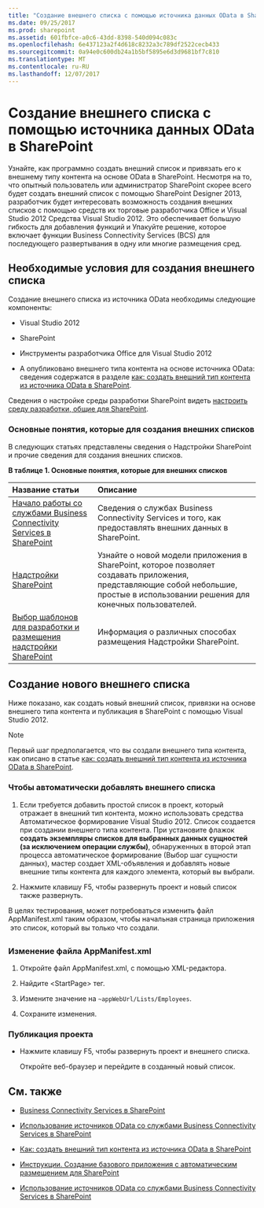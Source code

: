 ```yaml
---
title: "Создание внешнего списка с помощью источника данных OData в SharePoint"
ms.date: 09/25/2017
ms.prod: sharepoint
ms.assetid: 601fbfce-a0c6-43dd-8398-540d094c083c
ms.openlocfilehash: 6e437123a2f4d618c8232a3c789df2522cecb433
ms.sourcegitcommit: 0a94e0c600db24a1b5bf5895e6d3d9681bf7c810
ms.translationtype: MT
ms.contentlocale: ru-RU
ms.lasthandoff: 12/07/2017
---
```

# <a name="create-an-external-list-using-an-odata-data-source-in-sharepoint"></a>Создание внешнего списка с помощью источника данных OData в SharePoint

Узнайте, как программно создать внешний список и привязать его к внешнему типу контента на основе OData в SharePoint.
Несмотря на то, что опытный пользователь или администратор SharePoint скорее всего будет создать внешний список с помощью SharePoint Designer 2013, разработчик будет интересовать возможность создания внешних списков с помощью средств их торговые разработчика Office и Visual Studio 2012 Средства Visual Studio 2012. Это обеспечивает большую гибкость для добавления функций и Упакуйте решение, которое включает функции Business Connectivity Services (BCS) для последующего развертывания в одну или многие размещения сред.
  
    
    


## <a name="prerequisites-for-creating-an-external-list"></a>Необходимые условия для создания внешнего списка
<a name="bkmk_Prereqs"> </a>

Создание внешнего списка из источника OData необходимы следующие компоненты:
  
    
    

- Visual Studio 2012
    
  
- SharePoint
    
  
- Инструменты разработчика Office для Visual Studio 2012
    
  
- A опубликовано внешнего типа контента на основе источника OData: сведения содержатся в разделе [как: создать внешний тип контента из источника OData в SharePoint](how-to-create-an-external-content-type-from-an-odata-source-in-sharepoint.md).
    
  
Сведения о настройке среды разработки SharePoint видеть [настроить среду разработки, общие для SharePoint](set-up-a-general-development-environment-for-sharepoint.md).
  
    
    

### <a name="core-concepts-for-creating-external-lists"></a>Основные понятия, которые для создания внешних списков

В следующих статьях представлены сведения о Надстройки SharePoint и прочие сведения для создания внешних списков.
  
    
    

**В таблице 1. Основные понятия, которые для внешних списков**


|**Название статьи**|**Описание**|
|:-----|:-----|
| [Начало работы со службами Business Connectivity Services в SharePoint](get-started-with-business-connectivity-services-in-sharepoint.md) <br/> |Сведения о службах Business Connectivity Services и того, как предоставлять внешних данных в SharePoint.  <br/> |
| [Надстройки SharePoint](http://msdn.microsoft.com/library/cd1eda9e-8e54-4223-93a9-a6ea0d18df70%28Office.15%29.aspx) <br/> |Узнайте о новой модели приложения в SharePoint, которое позволяет создавать приложения, представляющие собой небольшие, простые в использовании решения для конечных пользователей.  <br/> |
| [Выбор шаблонов для разработки и размещения надстройки SharePoint](http://msdn.microsoft.com/library/05ce5435-0a03-4ddc-976b-c33b08d03457%28Office.15%29.aspx) <br/> |Информация о различных способах размещения Надстройки SharePoint.  <br/> |
   

## <a name="create-a-new-external-list"></a>Создание нового внешнего списка
<a name="bkmk_CreateNewVList"> </a>

Ниже показано, как создать новый внешний список, привязки на основе внешнего типа контента и публикация в SharePoint с помощью Visual Studio 2012.
  
> [!NOTE]
> Первый шаг предполагается, что вы создали внешнего типа контента, как описано в статье [как: создать внешний тип контента из источника OData в SharePoint](how-to-create-an-external-content-type-from-an-odata-source-in-sharepoint.md). 
  
    
    


### <a name="to-add-an-external-list-automatically"></a>Чтобы автоматически добавлять внешнего списка


1. Если требуется добавить простой список в проект, который отражает в внешний тип контента, можно использовать средства Автоматическое формирование Visual Studio 2012. Список создается при создании внешнего типа контента. При установите флажок **создать экземпляры списков для выбранных данных сущностей (за исключением операции службы)**, обнаруженных в второй этап процесса автоматическое формирование (Выбор шаг сущности данных), мастер создает XML-объявления и добавлять новые внешние типы контента для каждого элемента, который вы выбрали.
    
  
2. Нажмите клавишу F5, чтобы развернуть проект и новый список также развернуть.
    
  
В целях тестирования, может потребоваться изменить файл AppManifest.xml таким образом, чтобы начальная страница приложения  это список, который вы только что создали. 
  
    
    

### <a name="to-modify-the-appmanifestxml-file"></a>Изменение файла AppManifest.xml


1. Откройте файл AppManifest.xml, с помощью XML-редактора.
    
  
2. Найдите \<StartPage\> тег.
    
  
3. Измените значение на  `~appWebUrl/Lists/Employees`.
    
  
4. Сохраните изменения.
    
  

### <a name="to-publish-the-project"></a>Публикация проекта


- Нажмите клавишу F5, чтобы развернуть проект и внешнего списка. 
    
    Откройте веб-браузер и перейдите в созданный новый список.
    
  

## <a name="see-also"></a>См. также
<a name="bkmk_AdditionalResources"> </a>


-  [Business Connectivity Services в SharePoint](business-connectivity-services-in-sharepoint.md)
    
  
-  [Использование источников OData со службами Business Connectivity Services в SharePoint](using-odata-sources-with-business-connectivity-services-in-sharepoint.md)
    
  
-  [Как: создать внешний тип контента из источника OData в SharePoint](how-to-create-an-external-content-type-from-an-odata-source-in-sharepoint.md)
    
  
-  [Инструкции. Создание базового приложения с автоматическим размещением для SharePoint](http://msdn.microsoft.com/library/0572894d-c437-4b7d-8ac6-8405496e2145%28Office.15%29.aspx)
    
  
-  [Использование источников OData со службами Business Connectivity Services в SharePoint](using-odata-sources-with-business-connectivity-services-in-sharepoint.md)
    
  

